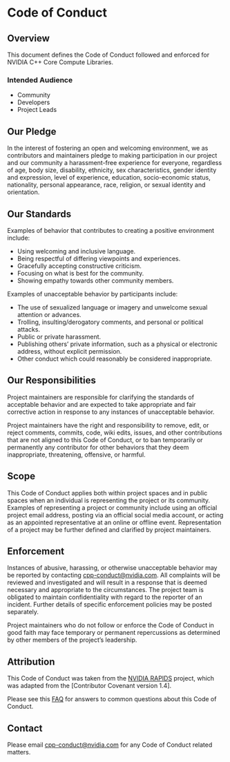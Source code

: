 # Code of Conduct

## Overview

This document defines the Code of Conduct followed and enforced for NVIDIA C++
  Core Compute Libraries.

### Intended Audience

* Community
* Developers
* Project Leads

## Our Pledge

In the interest of fostering an open and welcoming environment, we as
  contributors and maintainers pledge to making participation in our project and
  our community a harassment-free experience for everyone, regardless of age,
  body size, disability, ethnicity, sex characteristics, gender identity and
  expression, level of experience, education, socio-economic status, nationality,
  personal appearance, race, religion, or sexual identity and orientation.

## Our Standards

Examples of behavior that contributes to creating a positive environment include:

- Using welcoming and inclusive language.
- Being respectful of differing viewpoints and experiences.
- Gracefully accepting constructive criticism.
- Focusing on what is best for the community.
- Showing empathy towards other community members.

Examples of unacceptable behavior by participants include:

- The use of sexualized language or imagery and unwelcome sexual attention or
    advances.
- Trolling, insulting/derogatory comments, and personal or political attacks.
- Public or private harassment.
- Publishing others’ private information, such as a physical or electronic
    address, without explicit permission.
- Other conduct which could reasonably be considered inappropriate.

## Our Responsibilities

Project maintainers are responsible for clarifying the standards of acceptable
  behavior and are expected to take appropriate and fair corrective action in
  response to any instances of unacceptable behavior.

Project maintainers have the right and responsibility to remove, edit, or
  reject comments, commits, code, wiki edits, issues, and other contributions
  that are not aligned to this Code of Conduct, or to ban temporarily or
  permanently any contributor for other behaviors that they deem inappropriate,
  threatening, offensive, or harmful.

## Scope

This Code of Conduct applies both within project spaces and in public spaces
  when an individual is representing the project or its community.
Examples of representing a project or community include using an official
  project email address, posting via an official social media account, or acting
  as an appointed representative at an online or offline event.
Representation of a project may be further defined and clarified by project
  maintainers.

## Enforcement

Instances of abusive, harassing, or otherwise unacceptable behavior may be
  reported by contacting [cpp-conduct@nvidia.com](mailto:cpp-conduct@nvidia.com).
All complaints will be reviewed and investigated and will result in a response
  that is deemed necessary and appropriate to the circumstances.
The project team is obligated to maintain confidentiality with regard to the
  reporter of an incident.
Further details of specific enforcement policies may be posted separately.

Project maintainers who do not follow or enforce the Code of Conduct in good
  faith may face temporary or permanent repercussions as determined by other
  members of the project’s leadership.

## Attribution

This Code of Conduct was taken from the [NVIDIA RAPIDS] project, which was
  adapted from the [Contributor Covenant version 1.4].

Please see this [FAQ] for answers to common questions about this Code of Conduct.

## Contact

Please email [cpp-conduct@nvidia.com] for any Code of Conduct related matters.


[cpp-conduct@nvidia.com]: mailto:cpp-conduct@nvidia.com

[FAQ]: https://www.contributor-covenant.org/faq

[NVIDIA RAPIDS]: https://docs.rapids.ai/resources/conduct/
[Contributor Covenant]: https://www.contributor-covenant.org/version/1/4/code-of-conduct.html
